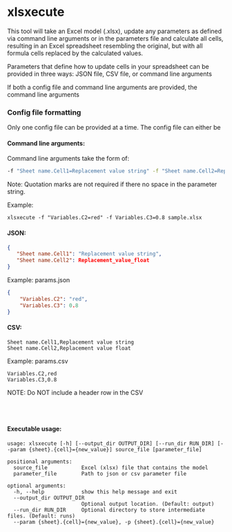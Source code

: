 # xlsxecute

This tool will take an Excel model (.xlsx), update any parameters as defined via command line arguments or in the parameters file and calculate all cells, resulting in an Excel spreadsheet resembling the original, but with all formula cells replaced by the calculated values.

Parameters that define how to update cells in your spreadsheet can be provided in three ways: 
JSON file, CSV file, or command line arguments

If both a config file and command line arguments are provided, the command line arguments 


### Config file formatting

Only one config file can be provided at a time. The config file can either be 

#### Command line arguments:

Command line arguments take the form of:
```bash
-f "Sheet name.Cell1=Replacement value string" -f "Sheet name.Cell2=Replacement_value_float"
```
Note: Quotation marks are not required if there no space in the parameter string.

Example:
```
xlsxecute -f "Variables.C2=red" -f Variables.C3=0.8 sample.xlsx
```

#### JSON:
```json
{
   "Sheet name.Cell1": "Replacement value string",
   "Sheet name.Cell2": Replacement_value_float
}
```

Example: params.json
```json
{
    "Variables.C2": "red",
    "Variables.C3": 0.8
}
```


#### CSV:
```csv
Sheet name.Cell1,Replacement value string
Sheet name.Cell2,Replacement value float
```

Example: params.csv
```csv
Variables.C2,red
Variables.C3,0.8
```

NOTE: Do NOT include a header row in the CSV

<br/>
<br/>


#### Executable usage:

```
usage: xlsxecute [-h] [--output_dir OUTPUT_DIR] [--run_dir RUN_DIR] [--param {sheet}.{cell}={new_value}] source_file [parameter_file]

positional arguments:
  source_file           Excel (xlsx) file that contains the model
  parameter_file        Path to json or csv parameter file

optional arguments:
  -h, --help            show this help message and exit
  --output_dir OUTPUT_DIR
                        Optional output location. (Default: output)
  --run_dir RUN_DIR     Optional directory to store intermediate files. (Default: runs)
  --param {sheet}.{cell}={new_value}, -p {sheet}.{cell}={new_value}
```
